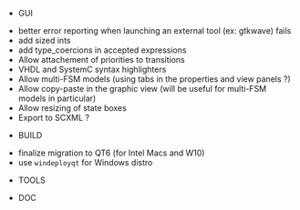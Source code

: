 * GUI
- better error reporting when launching an external tool (ex: gtkwave) fails 
- add sized ints
- add type_coercions in accepted expressions
- Allow attachement of priorities to transitions
- VHDL and SystemC syntax highlighters
- Allow multi-FSM models (using tabs in the properties and view panels ?)
- Allow copy-paste in the graphic view (will be useful for multi-FSM models in particular)
- Allow resizing of state boxes
- Export to SCXML ?

* BUILD
- finalize migration to QT6 (for Intel Macs and W10)
- use `windeployqt` for Windows distro

* TOOLS

* DOC

